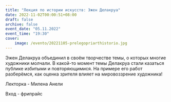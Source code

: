 ```yaml
---
title: "Лекция по истории искусств: Эжен Делакруа"
date: 2022-11-02T00:00:51+08:00
draft: false
archive: false
event_date: "05.11.2022"
event_time: "19:30"
cover: 
    image: /evento/20221105-prelegopriarthistorio.jpg
---
```


Эжен Делакруа объединил в своём творчестве темы, о которых многие художники молчали. В какой-то момент темы Делакруа стали казаться публике избитыми и повторяющимися. На примере его работ разберёмся, как оценка зрителя влияет на мировоззрение художника!

Лекторка - Милена Анели

Вход - фрипрайс
